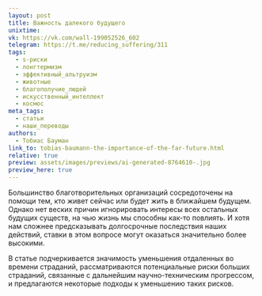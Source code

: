 ```yaml
---
layout: post
title: Важность далекого будущего
unixtime: 
vk: https://vk.com/wall-199052526_602
telegram: https://t.me/reducing_suffering/311
tags:
  - s-риски
  - лонгтермизм
  - эффективный_альтруизм
  - животные
  - благополучие_людей
  - искусственный_интеллект
  - космос
meta_tags:
  - статьи
  - наши_переводы
authors:
  - Тобиас Бауман
link_to: tobias-baumann-the-importance-of-the-far-future.html
relative: true
preview: assets/images/previews/ai-generated-8764610-.jpg
preview_here: true
---
```

Большинство благотворительных организаций сосредоточены на помощи тем, кто живет сейчас или будет жить в ближайшем будущем. Однако нет веских причин игнорировать интересы всех остальных будущих существ, на чью жизнь мы способны как-то повлиять. И хотя нам сложнее предсказывать долгосрочные последствия наших действий, ставки в этом вопросе могут оказаться значительно более высокими.

В статье подчеркивается значимость уменьшения отдаленных во времени страданий, рассматриваются потенциальные риски больших страданий, связанные с дальнейшим научно-техническим прогрессом, и предлагаются некоторые подходы к уменьшению таких рисков.
